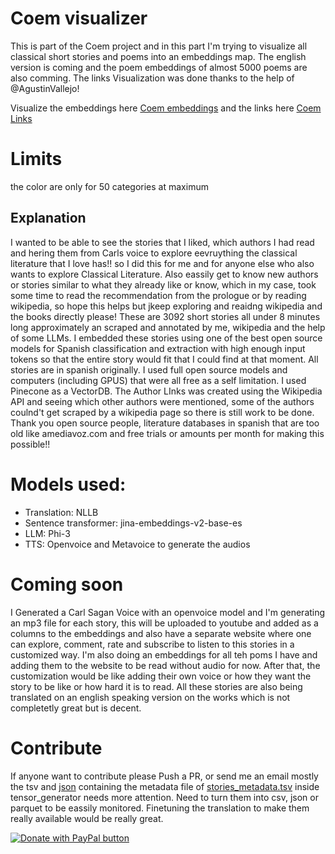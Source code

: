 # Coem visualizer
This is part of the Coem project and in this part I'm trying to visualize all classical short stories and poems into an embeddings map.
The english version is coming and the poem embeddings of almost 5000 poems are also comming. The links Visualization was done thanks
to the help of @AgustinVallejo!

Visualize the embeddings here [Coem embeddings](https://estevefact.github.io) and the links here [Coem Links](https://estevefact.github.io/authorToAuthor3D.html)


# Limits
the color are only for 50 categories at maximum

## Explanation
I wanted to be able to see the stories that I liked, which authors I had read and hering them from Carls voice to explore eevruything the classical literature that I love has!! so I did this for me and for anyone else who also wants to explore Classical Literature. Also eassily get to know new authors or stories similar to what they already like or know, which in my case, took some time to read the recommendation from the prologue or by reading wikipedia, so hope this helps but jkeep exploring and reaidng wikipedia and the books directly please!
These are 3092 short stories all under 8 minutes long approximately  an scraped and annotated by me, wikipedia and the 
help of some LLMs. I embedded these stories using one of the best open source models for Spanish classification and 
extraction with high enough input tokens so that the entire story would fit that I could find at that moment.
All stories are in spanish originally. I used full open source models and computers (including GPUS) that were all free 
as a self limitation. I used Pinecone as a VectorDB. The Author LInks was created using the Wikipedia API and seeing 
which other authors were mentioned, some of the authors coulnd't get scraped by a wikipedia page so there is still work 
to be done.
Thank you open source people, literature databases in spanish that are too old like amediavoz.com
 and free trials or amounts per month for making this possible!! 

# Models used:
- Translation: NLLB
- Sentence transformer: jina-embeddings-v2-base-es
- LLM: Phi-3 
- TTS: Openvoice and Metavoice to generate the audios

# Coming soon
I Generated a Carl Sagan Voice with an openvoice model and I'm generating an mp3 file for each story, this will be 
uploaded to youtube and added as a columns to the embeddings and also have a separate website where one can explore,
comment, rate and subscribe to listen to this stories in a customized way. I'm also doing an embeddings for all teh poms
I have and adding them to the website to be read without audio for now. After that, the customization would be like 
adding their own voice or how they want the story to be like or how hard it is to read. All these stories are also
being translated on an english speaking version on the works which is not completetly great but is decent.

# Contribute
If anyone want to contribute please Push a PR, or send me an email mostly the tsv and [json](authorLinksSmaller.json)
containing the metadata file of [stories_metadata.tsv](tensor_generator/stories_metadata.tsv) inside tensor_generator 
needs more attention. Need to turn them into csv, json or parquet to be eassily monitored. Finetuning 
the translation to make them really available would be really great.

[![Donate with PayPal button](https://www.paypalobjects.com/en_US/i/btn/btn_donateCC_LG.gif)](https://www.paypal.com/donate?hosted_button_id=F43U7EFMW5N2A)

